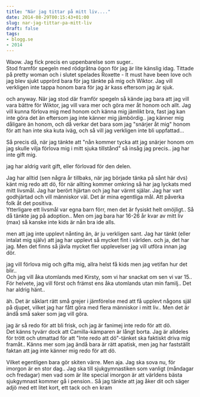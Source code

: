 ```yaml
---
title: "När jag tittar på mitt liv...."
date: 2014-08-29T00:15:43+01:00
slug: nar-jag-tittar-pa-mitt-liv
draft: false
tags:
- blogg.se
- 2014
---
```

Waow. Jag fick precis en uppenbarelse som suger..  
Stod framför spegeln med rödgråtna ögon för jag är lite känslig idag. Tittade på pretty woman och i slutet spelades Roxette - It must have been love och jag blev sjukt upprörd bara för jag tänkte på mig och Wiktor. Jag vill verkligen inte tappa honom bara för jag är kass eftersom jag är sjuk.  
  
och anyway. När jag stod där framför spegeln så kände jag bara att jag vill vara bättre för Wiktor, jag vill vara mer och göra mer åt honom och allt. Jag vill kunna förlova mig med honom och känna mig jämlikt bra, fast jag kan inte göra det än eftersom jag inte känner mig jämbördig.. jag känner mig dåligare än honom, och då verkar det bara som jag "snärjer åt mig" honom för att han inte ska kuta iväg, och så vill jag verkligen inte bli uppfattad...  
  

Så precis då, när jag tänkte att "nån kommer tycka att jag snärjer honom om jag skulle vilja förlova mig i mitt sjuka tillstånd" så insåg jag precis.. jag har inte gift mig. 

jag har aldrig varit gift, eller förlovad för den delen.  
  
Jag har alltid (sen några år tillbaks, när jag började tänka på sånt här dvs) känt mig redo att dö, för när allting kommer omkring så har jag lyckats med mitt livsmål. Jag har berört hjärtan och jag har värmt själar. Jag har vart godhjärtad och vill människor väl. Det är mina egentliga mål. Att påverka folk åt det positiva.  
Ytterligare ett livsmål var egna barn förr, men det är fysiskt helt omöjligt.. Så då tänkte jag på adoption.. Men om jag bara har 16-26 år kvar av mitt liv (max) så kanske inte kids är nån bra ide alls.  
  
men att jag inte upplevt nånting än, är ju verkligen sant. Jag har tänkt (eller intalat mig själv) att jag har upplevt så mycket fint i världen. och ja, det har jag. Men det finns så jävla mycket fler upplevelser jag vill utföra innan jag dör.  
  
jag vill förlova mig och gifta mig, allra helst få kids men jag vetifan hur det blir..   
Och jag vill åka utomlands med Kirsty, som vi har snackat om sen vi var 15..  
För helvete, jag vill först och främst ens åka utomlands utan min familj.. Det har aldrig hänt..

äh. Det är såklart rätt små grejer i jämförelse med att få upplevt någons själ på djupet, vilket jag har fått göra med flera människor i mitt liv.. Men det är ändå små saker som jag vill göra.  
  
jag är så redo för att bli frisk, och jag är fanimej inte redo för att dö.  
Det känns tyvärr dock att Camilla-kämparen är långt borta. Jag är alldeles för trött och utmattad för att "Inte redo att dö"-tänket ska faktiskt driva mig framåt.. Känns mer som jag ändå bara är rätt apatisk, men jag har fastställt faktan att jag inte känner mig redo för att dö.  
  
Vilket egentligen bara gör skiten värre. Men aja. Jag ska sova nu, för imorgon är en stor dag.. Jag ska till sjukgymnastiken som vanligt (måndagar och fredagar) men vad som är lite special imorgon är att världens bästa sjukgymnast kommer gå i pension.. Så jag tänkte att jag åker dit och säger adjö med ett litet kort, ett tack och en kram